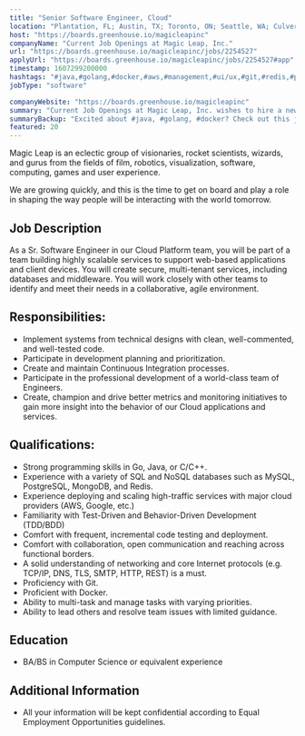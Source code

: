 ```yaml
---
title: "Senior Software Engineer, Cloud"
location: "Plantation, FL; Austin, TX; Toronto, ON; Seattle, WA; Culver City, CA: Sunnyvale, CA: Remote"
host: "https://boards.greenhouse.io/magicleapinc"
companyName: "Current Job Openings at Magic Leap, Inc."
url: "https://boards.greenhouse.io/magicleapinc/jobs/2254527"
applyUrl: "https://boards.greenhouse.io/magicleapinc/jobs/2254527#app"
timestamp: 1607299200000
hashtags: "#java,#golang,#docker,#aws,#management,#ui/ux,#git,#redis,#postgresql,#mongodb"
jobType: "software"

companyWebsite: "https://boards.greenhouse.io/magicleapinc"
summary: "Current Job Openings at Magic Leap, Inc. wishes to hire a new senior software engineer. If you have experience with a variety of SQL and NoSQL databases such as MySQL, PostgreSQL, MongoDB, and Redis, consider applying."
summaryBackup: "Excited about #java, #golang, #docker? Check out this job post!"
featured: 20
---
```


Magic Leap is an eclectic group of visionaries, rocket scientists, wizards, and gurus from the fields of film, robotics, visualization, software, computing, games and user experience.

We are growing quickly, and this is the time to get on board and play a role in shaping the way people will be interacting with the world tomorrow.

## Job Description

As a Sr. Software Engineer in our Cloud Platform team, you will be part of a team building highly scalable services to support web-based applications and client devices. You will create secure, multi-tenant services, including databases and middleware. You will work closely with other teams to identify and meet their needs in a collaborative, agile environment.

## Responsibilities:

*   Implement systems from technical designs with clean, well-commented, and well-tested code.
*   Participate in development planning and prioritization.
*   Create and maintain Continuous Integration processes.
*   Participate in the professional development of a world-class team of Engineers.
*   Create, champion and drive better metrics and monitoring initiatives to gain more insight into the behavior of our Cloud applications and services.

## Qualifications:

*   Strong programming skills in Go, Java, or C/C++.
*   Experience with a variety of SQL and NoSQL databases such as MySQL, PostgreSQL, MongoDB, and Redis.
*   Experience deploying and scaling high-traffic services with major cloud providers (AWS, Google, etc.)
*   Familiarity with Test-Driven and Behavior-Driven Development (TDD/BDD)
*   Comfort with frequent, incremental code testing and deployment.
*   Comfort with collaboration, open communication and reaching across functional borders.
*   A solid understanding of networking and core Internet protocols (e.g. TCP/IP, DNS, TLS, SMTP, HTTP, REST) is a must.
*   Proficiency with Git.
*   Proficient with Docker.
*   Ability to multi-task and manage tasks with varying priorities.
*   Ability to lead others and resolve team issues with limited guidance.

## Education

*   BA/BS in Computer Science or equivalent experience

## Additional Information

*   All your information will be kept confidential according to Equal Employment Opportunities guidelines.
